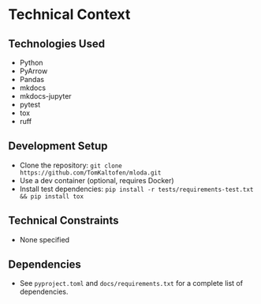 # Technical Context

## Technologies Used

*   Python
*   PyArrow
*   Pandas
*   mkdocs
*   mkdocs-jupyter
*   pytest
*   tox
*   ruff

## Development Setup

*   Clone the repository: `git clone https://github.com/TomKaltofen/mloda.git`
*   Use a dev container (optional, requires Docker)
*   Install test dependencies: `pip install -r tests/requirements-test.txt && pip install tox`

## Technical Constraints

*   None specified

## Dependencies

*   See `pyproject.toml` and `docs/requirements.txt` for a complete list of dependencies.
